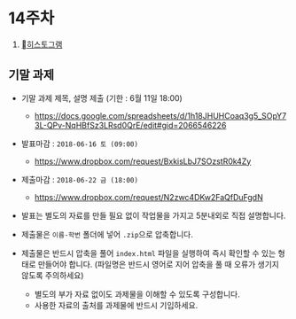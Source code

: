 14주차
===

1. [히스토그램](./01_histogram.md)

## 기말 과제

- 기말 과제 제목, 설명 제출 (기한 : 6월 11일  18:00)
  - https://docs.google.com/spreadsheets/d/1h18JHUHCoaq3g5_SOpY73L-QPv-NqHBfSz3LRsd0QrE/edit#gid=2066546226

- 발표마감 : `2018-06-16 토 (09:00)`
  - https://www.dropbox.com/request/BxkisLbJ7SOzstR0k4Zy

- 제출마감 : `2018-06-22 금 (18:00)`
  - https://www.dropbox.com/request/N2zwc4DKw2FaQfDuFgdN


- 발표는 별도의 자료를 만들 필요 없이 작업물을 가지고 5분내외로 직접 설명합니다.
- 제출물은 `이름-학번` 폴더에 넣어 `.zip`으로 압축합니다.
- 제출물은 반드시 압축을 풀어 `index.html` 파일을 실행하여 즉시 확인할 수 있는 형태로 만들어야 합니다. (파일명은 반드시 영어로 지어 압축을 풀 때 오류가 생기지 않도록 주의하세요)
  - 별도의 부가 자료 없이도 과제물을 이해할 수 있도록 구성합니다.
  - 사용한 자료의 출처를 과제물에 반드시 기입하세요.